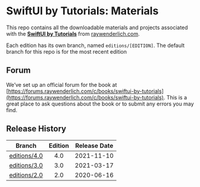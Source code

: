# SwiftUI by Tutorials: Materials

This repo contains all the downloadable materials and projects associated with the **[SwiftUI by Tutorials](https://www.raywenderlich.com/books/swiftui-by-tutorials)** from [raywenderlich.com](https://www.raywenderlich.com).

Each edition has its own branch, named `editions/[EDITION]`. The default branch for this repo is for the most recent edition

## Forum

We’ve set up an official forum for the book at [https://forums.raywenderlich.com/c/books/swiftui-by-tutorials](https://forums.raywenderlich.com/c/books/swiftui-by-tutorials). This is a great place to ask questions about the book or to submit any errors you may find.


## Release History

| Branch                                                                           | Edition | Release Date |
| -------------------------------------------------------------------------------- |:-------:|:------------:|
| [editions/4.0](https://github.com/raywenderlich/sui-materials/tree/editions/4.0) | 4.0     | 2021-11-10   |
| [editions/3.0](https://github.com/raywenderlich/sui-materials/tree/editions/3.0) | 3.0     | 2021-03-17   |
| [editions/2.0](https://github.com/raywenderlich/sui-materials/tree/editions/2.0) | 2.0     | 2020-06-16   |
